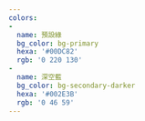 ```yaml
---
colors:
-
  name: 預設綠
  bg_color: bg-primary
  hexa: '#00DC82'
  rgb: '0 220 130'
-
  name: 深空藍
  bg_color: bg-secondary-darker
  hexa: '#002E3B'
  rgb: '0 46 59'
---
```


